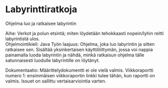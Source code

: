# Labyrinttiratkoja
Ohjelma luo ja ratkaisee labyrintin

Aihe: Verkot ja polun etsintä; miten löydetään tehokkaasti nopein/lyhin reitti labyrintistä ulos.  
Ohjelmointikieli: Java
Työn laajuus: Ohjelma, joka luo labyrintin ja sitten ratkaisee sen. Sisältää yksinkertaisen käyttöliittymän, jossa voi nappia painamalla luoda labyrintin ja nähdä, minkä ratkaisun ohjelma tälle satunnaisesti luodulle labyrintille on löytänyt. 

Dokumentaatio: Määrittelydokumentti ei ole vielä valmis.
Viikkoraportti numero 1: ensimmäisen viikkoraportin linkki tulee tähän, kun raportti on valmis.
Issuet on sallittu vertaisarviointia varten.
